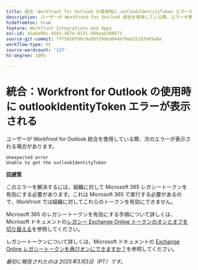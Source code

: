 ```yaml
---
title: 統合：Workfront for Outlook の使用時に outlookIdentityToken エラーが表示される
description: ユーザーが Workfront for Outlook 統合を使用している際、エラーが表示される場合があります。
hidefromtoc: true
feature: Workfront Integrations and Apps
exl-id: a5abe90c-4583-467e-8131-60bead300673
source-git-commit: fff5428fd0c9a50f20ded044bf0ab251dfde5a6e
workflow-type: ht
source-wordcount: '127'
ht-degree: 100%

---
```


# 統合：Workfront for Outlook の使用時に outlookIdentityToken エラーが表示される

ユーザーが Workfront for Outlook 統合を使用している際、次のエラーが表示される場合があります。

```
Unexpected error
Unable to get the outlookIdentityToken
```

**回避策**


このエラーを解決するには、組織に対して Microsoft 365 レガシートークンを有効にする必要があります。これは Microsoft 365 で実行する必要があるので、Workfront では組織に対してこれらのトークンを有効にできません。

Microsoft 365 のレガシートークンを有効にする手順について詳しくは、Microsoft ドキュメントの[レガシー Exchange Online トークンのオンとオフを切り替える](https://learn.microsoft.com/ja-jp/office/dev/add-ins/outlook/turn-exchange-tokens-on-off)を参照してください。

レガシートークンについて詳しくは、Microsoft ドキュメントの [Exchange Online レガシートークンを再びオンにできますか？](https://learn.microsoft.com/ja-jp/office/dev/add-ins/outlook/faq-nested-app-auth-outlook-legacy-tokens#can-i-turn-exchange-online-legacy-tokens-back-on)を参照してください。


_最初に報告されたのは 2025年3月3日（PT）です。_

